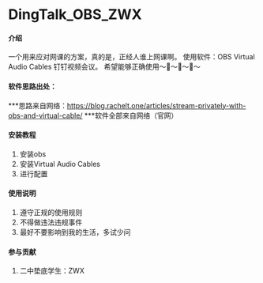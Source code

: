 # DingTalk_OBS_ZWX

#### 介绍
一个用来应对网课的方案，真的是，正经人谁上网课啊。
使用软件：OBS  Virtual Audio Cables  钉钉视频会议。
希望能够正确使用～🔞～🔞～🔞～

#### 软件思路出处：
***思路来自网络：https://blog.rachelt.one/articles/stream-privately-with-obs-and-virtual-cable/
***软件全部来自网络（官网）



#### 安装教程

1.  安装obs
2.  安装Virtual Audio Cables  
3.  进行配置

#### 使用说明

1.  遵守正规的使用规则
2.  不得做违法违规事件
3.  最好不要影响到我的生活，多试少问

#### 参与贡献

1. 二中垫底学生：ZWX

